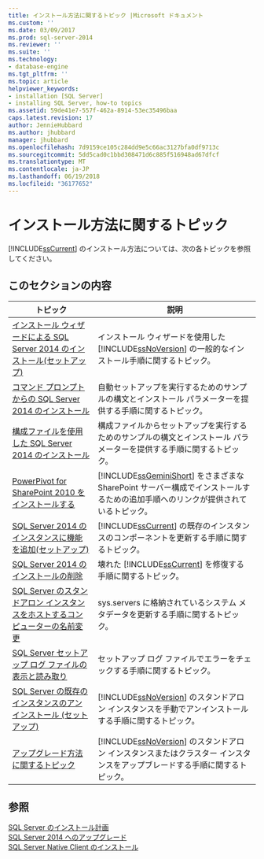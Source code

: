 ```yaml
---
title: インストール方法に関するトピック |Microsoft ドキュメント
ms.custom: ''
ms.date: 03/09/2017
ms.prod: sql-server-2014
ms.reviewer: ''
ms.suite: ''
ms.technology:
- database-engine
ms.tgt_pltfrm: ''
ms.topic: article
helpviewer_keywords:
- installation [SQL Server]
- installing SQL Server, how-to topics
ms.assetid: 59de41e7-557f-462a-8914-53ec35496baa
caps.latest.revision: 17
author: JennieHubbard
ms.author: jhubbard
manager: jhubbard
ms.openlocfilehash: 7d9159ce105c284dd9e5c66ac3127bfa0df9713c
ms.sourcegitcommit: 5dd5cad0c1bbd308471d6c885f516948ad67dfcf
ms.translationtype: MT
ms.contentlocale: ja-JP
ms.lasthandoff: 06/19/2018
ms.locfileid: "36177652"
---
```

# <a name="installation-how-to-topics"></a>インストール方法に関するトピック
  [!INCLUDE[ssCurrent](../../includes/sscurrent-md.md)] のインストール方法については、次の各トピックを参照してください。  
  
## <a name="in-this-section"></a>このセクションの内容  
  
|トピック|説明|  
|-----------|-----------------|  
|[インストール ウィザードによる SQL Server 2014 のインストール&#40;セットアップ&#41;](../../database-engine/install-windows/install-sql-server-from-the-installation-wizard-setup.md)|インストール ウィザードを使用した [!INCLUDE[ssNoVersion](../../includes/ssnoversion-md.md)] の一般的なインストール手順に関するトピック。|  
|[コマンド プロンプトからの SQL Server 2014 のインストール](../../database-engine/install-windows/install-sql-server-from-the-command-prompt.md)|自動セットアップを実行するためのサンプルの構文とインストール パラメーターを提供する手順に関するトピック。|  
|[構成ファイルを使用した SQL Server 2014 のインストール](../../database-engine/install-windows/install-sql-server-using-a-configuration-file.md)|構成ファイルからセットアップを実行するためのサンプルの構文とインストール パラメーターを提供する手順に関するトピック。|  
|[PowerPivot for SharePoint 2010 をインストールする](../../../2014/sql-server/install/install-powerpivot-for-sharepoint-2010.md)|[!INCLUDE[ssGeminiShort](../../includes/ssgeminishort-md.md)] をさまざまな SharePoint サーバー構成でインストールするための追加手順へのリンクが提供されているトピック。|  
|[SQL Server 2014 のインスタンスに機能を追加&#40;セットアップ&#41;](../../database-engine/install-windows/add-features-to-an-instance-of-sql-server-setup.md)|[!INCLUDE[ssCurrent](../../includes/sscurrent-md.md)] の既存のインスタンスのコンポーネントを更新する手順に関するトピック。|  
|[SQL Server 2014 のインストールの削除](../../database-engine/install-windows/repair-a-failed-sql-server-installation.md)|壊れた [!INCLUDE[ssCurrent](../../includes/sscurrent-md.md)] を修復する手順に関するトピック。|  
|[SQL Server のスタンドアロン インスタンスをホストするコンピューターの名前変更](../../database-engine/install-windows/rename-a-computer-that-hosts-a-stand-alone-instance-of-sql-server.md)|sys.servers に格納されているシステム メタデータを更新する手順に関するトピック。|  
|[SQL Server セットアップ ログ ファイルの表示と読み取り](../../database-engine/install-windows/view-and-read-sql-server-setup-log-files.md)|セットアップ ログ ファイルでエラーをチェックする手順に関するトピック。|  
|[SQL Server の既存のインスタンスのアンインストール &#40;セットアップ&#41;](../../../2014/sql-server/install/uninstall-an-existing-instance-of-sql-server-setup.md)|[!INCLUDE[ssNoVersion](../../includes/ssnoversion-md.md)] のスタンドアロン インスタンスを手動でアンインストールする手順に関するトピック。|  
|[アップグレード方法に関するトピック](../../../2014/sql-server/install/upgrade-how-to-topics.md)|[!INCLUDE[ssNoVersion](../../includes/ssnoversion-md.md)] のスタンドアロン インスタンスまたはクラスター インスタンスをアップブレードする手順に関するトピック。|  
  
## <a name="see-also"></a>参照  
 [SQL Server のインストール計画](../../../2014/sql-server/install/planning-a-sql-server-installation.md)   
 [SQL Server 2014 へのアップグレード](../../database-engine/install-windows/upgrade-sql-server.md)   
 [SQL Server Native Client のインストール](../../relational-databases/native-client/applications/installing-sql-server-native-client.md)  
  
  